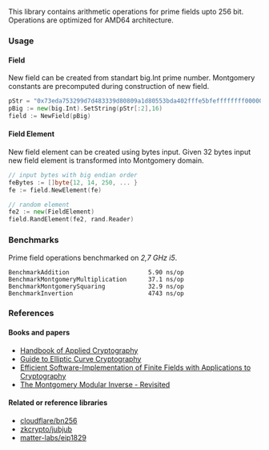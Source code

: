 This library contains arithmetic operations for prime fields upto 256 bit. Operations are optimized for AMD64 architecture.

### Usage

#### Field

New field can be created from standart big.Int prime number. Montgomery constants are precomputed during construction of new field.

```go
pStr = "0x73eda753299d7d483339d80809a1d80553bda402fffe5bfeffffffff00000001"
pBig := new(big.Int).SetString(pStr[:2],16)
field := NewField(pBig)
```

#### Field Element

New field element can be created using bytes input. Given 32 bytes input new field element is transformed into Montgomery domain.

```go
// input bytes with big endian order
feBytes := []byte{12, 14, 250, ... }
fe := field.NewElement(fe)

// random element
fe2 := new(FieldElement)
field.RandElement(fe2, rand.Reader)
```

### Benchmarks

Prime field operations benchmarked on _2,7 GHz i5_.

```
BenchmarkAddition                      5.90 ns/op
BenchmarkMontgomeryMultiplication      37.1 ns/op
BenchmarkMontgomerySquaring            32.9 ns/op
BenchmarkInvertion                     4743 ns/op
```

### References

#### Books and papers

* [Handbook of Applied Cryptography](http://cacr.uwaterloo.ca/hac/)
* [Guide to Elliptic Curve Cryptography](https://www.springer.com/gp/book/9780387952734)
* [Efficient Software-Implementation of Finite Fields with Applications to Cryptography](https://www.researchgate.net/publication/225962646_Efficient_Software-Implementation_of_Finite_Fields_with_Applications_to_Cryptography)
* [The Montgomery Modular Inverse - Revisited](https://ieeexplore.ieee.org/abstract/document/863048)

#### Related or reference libraries

* [cloudflare/bn256](https://github.com/ethereum/go-ethereum/tree/master/crypto/bn256)
* [zkcrypto/jubjub](https://github.com/zkcrypto/jubjub/blob/master/src/fq.rs)
* [matter-labs/eip1829](https://github.com/matter-labs/eip1829/blob/master/src/field.rs)



